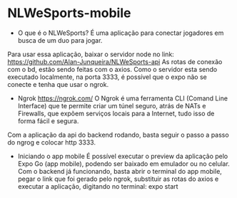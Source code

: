 # NLWeSports-mobile

- O que é o NLWeSports? 
É uma aplicação para conectar jogadores em busca de um duo para jogar.

Para usar essa aplicação, baixar o servidor node no link: 
https://github.com/Alan-Junqueira/NLWeSports-api
As rotas de conexão com o bd, estão sendo feitas com o axios.
Como o servidor esta sendo executado localmente, na porta 3333, é possível que o expo não se conecte e tenha que usar o ngrok.

- Ngrok https://ngrok.com/
O Ngrok é uma ferramenta CLI (Comand Line Interface) que te permite criar um túnel seguro, atrás de NATs e Firewalls,
que expõem serviços locais para a Internet, tudo isso de forma fácil e segura.

Com a aplicação da api do backend rodando, basta seguir o passo a passo do ngrog e colocar http 3333.

- Iniciando o app mobile
É possível executar o preview da aplicação pelo Expo Go (app mobile), podendo ser baixado em emulador ou no celular.
Com o backend já funcionando, basta abrir o terminal do app mobile, pegar o link que foi gerado pelo ngrok, 
substituir as rotas do axios e executar a aplicação, digitando no terminal:
expo start

